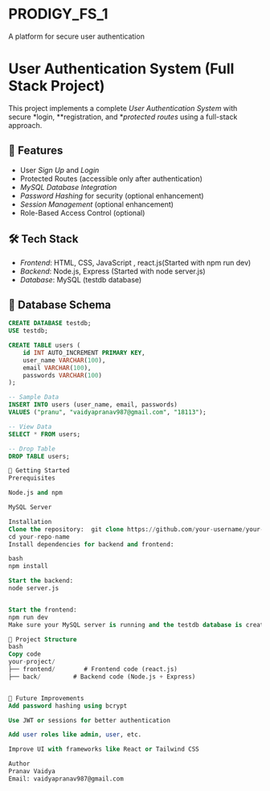 # PRODIGY_FS_1
A platform for secure user authentication

# User Authentication System (Full Stack Project)

This project implements a complete *User Authentication System* with secure *login, **registration, and **protected routes* using a full-stack approach.

## 🔐 Features

- User *Sign Up* and *Login*
- Protected Routes (accessible only after authentication)
- *MySQL Database Integration*
- *Password Hashing* for security (optional enhancement)
- *Session Management* (optional enhancement)
- Role-Based Access Control (optional)

## 🛠 Tech Stack

- *Frontend*: HTML, CSS, JavaScript , react.js(Started with npm run dev)
- *Backend*: Node.js, Express (Started with node server.js)
- *Database*: MySQL (testdb database)

## 🧱 Database Schema

```sql
CREATE DATABASE testdb;
USE testdb;

CREATE TABLE users (
    id INT AUTO_INCREMENT PRIMARY KEY,
    user_name VARCHAR(100),
    email VARCHAR(100),
    passwords VARCHAR(100)
);

-- Sample Data
INSERT INTO users (user_name, email, passwords) 
VALUES ("pranu", "vaidyapranav987@gmail.com", "18113");

-- View Data
SELECT * FROM users;

-- Drop Table
DROP TABLE users;

🚀 Getting Started
Prerequisites

Node.js and npm

MySQL Server

Installation
Clone the repository:  git clone https://github.com/your-username/your-repo-name.git
cd your-repo-name
Install dependencies for backend and frontend:

bash
npm install

Start the backend:
node server.js


Start the frontend:
npm run dev
Make sure your MySQL server is running and the testdb database is created.

📁 Project Structure
bash
Copy code
your-project/
├── frontend/        # Frontend code (react.js)
├── back/         # Backend code (Node.js + Express)


📌 Future Improvements
Add password hashing using bcrypt

Use JWT or sessions for better authentication

Add user roles like admin, user, etc.

Improve UI with frameworks like React or Tailwind CSS

Author
Pranav Vaidya
Email: vaidyapranav987@gmail.com
